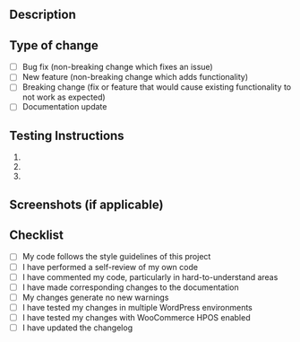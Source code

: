 ## Description
<!-- Provide a brief description of the changes in this PR -->

## Type of change
<!-- Please check the relevant options -->
- [ ] Bug fix (non-breaking change which fixes an issue)
- [ ] New feature (non-breaking change which adds functionality)
- [ ] Breaking change (fix or feature that would cause existing functionality to not work as expected)
- [ ] Documentation update

## Testing Instructions
<!-- Please describe how to test your changes -->
1. 
2. 
3. 

## Screenshots (if applicable)
<!-- Add screenshots to help explain your changes -->

## Checklist
<!-- Please check all that apply -->
- [ ] My code follows the style guidelines of this project
- [ ] I have performed a self-review of my own code
- [ ] I have commented my code, particularly in hard-to-understand areas
- [ ] I have made corresponding changes to the documentation
- [ ] My changes generate no new warnings
- [ ] I have tested my changes in multiple WordPress environments
- [ ] I have tested my changes with WooCommerce HPOS enabled
- [ ] I have updated the changelog 
